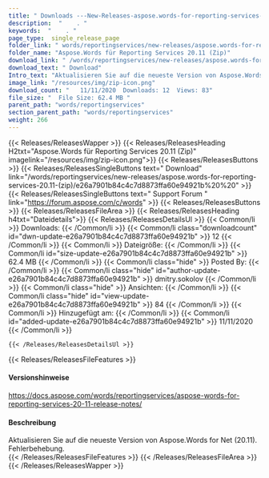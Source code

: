 ```yaml
---
title: " Downloads ---New-Releases-aspose.words-for-reporting-services-20.11-(zip) . "
description:  "    . " 
keywords:  "    . " 
page_type:  single_release_page
folder_link: " words/reportingservices/new-releases/aspose.words-for-reporting-services-20.11-(zip)/"
folder_name: "Aspose.Words für Reporting Services 20.11 (Zip)"
download_link: " /words/reportingservices/new-releases/aspose.words-for-reporting-services-20.11-(zip)/e26a7901b84c4c7d8873ffa60e94921b"
download_text: " Download"
Intro_text: "Aktualisieren Sie auf die neueste Version von Aspose.Words for Net (20.11). Fehlerbehebung."
image_link: "/resources/img/zip-icon.png"
download_count: "   11/11/2020  Downloads: 12  Views: 83"
file_size: "  File Size: 62.4 MB "
parent_path: "words/reportingservices"
section_parent_path: "words/reportingservices"
weight: 266
---
```


{{< Releases/ReleasesWapper >}}
  {{< Releases/ReleasesHeading H2txt="Aspose.Words für Reporting Services 20.11 (Zip)" imagelink="/resources/img/zip-icon.png">}}
  {{< Releases/ReleasesButtons >}}
    {{< Releases/ReleasesSingleButtons text=" Download" link="/words/reportingservices/new-releases/aspose.words-for-reporting-services-20.11-(zip)/e26a7901b84c4c7d8873ffa60e94921b%20%20" >}}
    {{< Releases/ReleasesSingleButtons text=" Support Forum " link="https://forum.aspose.com/c/words" >}}
  {{< Releases/ReleasesButtons >}}
  {{< Releases/ReleasesFileArea >}}
    {{< Releases/ReleasesHeading h4txt="Dateidetails">}}
    {{< Releases/ReleasesDetailsUl >}}
            {{< Common/li >}} Downloads: {{< /Common/li >}}
      {{< Common/li class="downloadcount" id="dwn-update-e26a7901b84c4c7d8873ffa60e94921b" >}} 12 {{< /Common/li >}}
      {{< Common/li >}} Dateigröße: {{< /Common/li >}}
      {{< Common/li id="size-update-e26a7901b84c4c7d8873ffa60e94921b" >}} 62.4 MB {{< /Common/li >}} 
      {{< Common/li  class="hide" >}} Posted By: {{< /Common/li >}} 
      {{< Common/li class="hide" id="author-update-e26a7901b84c4c7d8873ffa60e94921b" >}} dmitry.sokolov {{< /Common/li >}}
      {{< Common/li class="hide" >}} Ansichten: {{< /Common/li >}}
      {{< Common/li class="hide" id="view-update-e26a7901b84c4c7d8873ffa60e94921b" >}} 84 {{< /Common/li >}}
      {{< Common/li >}} Hinzugefügt am: {{< /Common/li >}}
      {{< Common/li id="added-update-e26a7901b84c4c7d8873ffa60e94921b" >}} 11/11/2020 {{< /Common/li >}} 

    {{< /Releases/ReleasesDetailsUl >}}

  {{< Releases/ReleasesFileFeatures >}}
      <h4>Versionshinweise</h4><div> <a href="https://docs.aspose.com/words/reportingservices/aspose-words-for-reporting-services-20-11-release-notes/">https://docs.aspose.com/words/reportingservices/aspose-words-for-reporting-services-20-11-release-notes/</a></div><h4> Beschreibung</h4><div class="HTMLDescription"> Aktualisieren Sie auf die neueste Version von Aspose.Words for Net (20.11). Fehlerbehebung.</div>
  {{< /Releases/ReleasesFileFeatures >}}
 {{< /Releases/ReleasesFileArea >}}
{{< /Releases/ReleasesWapper >}}




